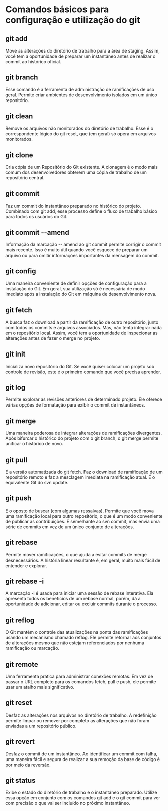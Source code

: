 # Comandos básicos para configuração e utilização do git

## git add
Move as alterações do diretório de trabalho para a área de staging. Assim, você tem a oportunidade de preparar um instantâneo antes de realizar o commit ao histórico oficial.
## git branch
Esse comando é a ferramenta de administração de ramificações de uso geral. Permite criar ambientes de desenvolvimento isolados em um único repositório.
## git clean
Remove os arquivos não monitorados do diretório de trabalho. Esse é o correspondente lógico do git reset, que (em geral) só opera em arquivos monitorados.
## git clone
Cria cópia de um Repositório do Git existente. A clonagem é o modo mais comum dos desenvolvedores obterem uma cópia de trabalho de um repositório central.
## git commit
Faz um commit do instantâneo preparado no histórico do projeto. Combinado com git add, esse processo define o fluxo de trabalho básico para todos os usuários do Git.
## git commit --amend
Informação da marcação -- amend ao git commit permite corrigir o commit mais recente. Isso é muito útil quando você esquece de preparar um arquivo ou para omitir informações importantes da mensagem do commit.
## git config
Uma maneira conveniente de definir opções de configuração para a instalação do Git. Em geral, sua utilização só é necessária de modo imediato após a instalação do Git em máquina de desenvolvimento nova.
## git fetch
A busca faz o download a partir da ramificação de outro repositório, junto com todos os commits e arquivos associados. Mas, não tenta integrar nada em o repositório local. Assim, você tem a oportunidade de inspecionar as alterações antes de fazer o merge no projeto.
## git init
Inicializa novo repositório do Git. Se você quiser colocar um projeto sob controle de revisão, este é o primeiro comando que você precisa aprender.
## git log
Permite explorar as revisões anteriores de determinado projeto. Ele oferece várias opções de formatação para exibir o commit de instantâneos.
## git merge
Uma maneira poderosa de integrar alterações de ramificações divergentes. Após bifurcar o histórico do projeto com o git branch, o git merge permite unificar o histórico de novo.
## git pull
É a versão automatizada do git fetch. Faz o download de ramificação de um repositório remoto e faz a mesclagem imediata na ramificação atual. É o equivalente Git do svn update.
## git push
É o oposto de buscar (com algumas ressalvas). Permite que você mova uma ramificação local para outro repositório, o que é um modo conveniente de publicar as contribuições. É semelhante ao svn commit, mas envia uma série de commits em vez de um único conjunto de alterações.
## git rebase
Permite mover ramificações, o que ajuda a evitar commits de merge desnecessários. A história linear resultante é, em geral, muito mais fácil de entender e explorar.
## git rebase -i
A marcação -i é usada para iniciar uma sessão de rebase interativa. Ela apresenta todos os benefícios de um rebase normal, porém, dá a oportunidade de adicionar, editar ou excluir commits durante o processo.
## git reflog
O Git mantém o controle das atualizações na ponta das ramificações usando um mecanismo chamado reflog. Ele permite retornar aos conjuntos de alterações mesmo que não estejam referenciados por nenhuma ramificação ou marcação.
## git remote
Uma ferramenta prática para administrar conexões remotas. Em vez de passar o URL completo para os comandos fetch, pull e push, ele permite usar um atalho mais significativo.
## git reset
Desfaz as alterações nos arquivos no diretório de trabalho. A redefinição permite limpar ou remover por completo as alterações que não foram enviadas a um repositório público.
## git revert
Desfaz o commit de um instantâneo. Ao identificar um commit com falha, uma maneira fácil e segura de realizar a sua remoção da base de código é por meio da reversão.
## git status
Exibe o estado do diretório de trabalho e o instantâneo preparado. Utilize essa opção em conjunto com os comandos git add e o git commit para ver com precisão o que vai ser incluído no próximo instantâneo.